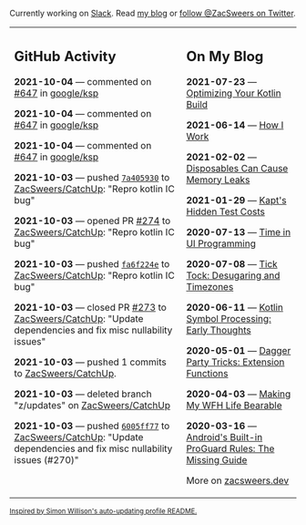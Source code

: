 Currently working on [Slack](https://slack.com/). Read [my blog](https://zacsweers.dev/) or [follow @ZacSweers on Twitter](https://twitter.com/ZacSweers).

<table><tr><td valign="top" width="60%">

## GitHub Activity
<!-- githubActivity starts -->
**2021-10-04** — commented on [#647](https://github.com/google/ksp/issues/647#issuecomment-933660017) in [google/ksp](https://api.github.com/repos/google/ksp)

**2021-10-04** — commented on [#647](https://github.com/google/ksp/issues/647#issuecomment-933579578) in [google/ksp](https://api.github.com/repos/google/ksp)

**2021-10-04** — commented on [#647](https://github.com/google/ksp/issues/647#issuecomment-933578260) in [google/ksp](https://api.github.com/repos/google/ksp)

**2021-10-03** — pushed [`7a405930`](https://github.com/ZacSweers/CatchUp/commit/7a40593015f0d911ce363155c3809ddfc95f00de) to [ZacSweers/CatchUp](https://api.github.com/repos/ZacSweers/CatchUp): "Repro kotlin IC bug"

**2021-10-03** — opened PR [#274](https://api.github.com/repos/ZacSweers/CatchUp/pulls/274) to [ZacSweers/CatchUp](https://api.github.com/repos/ZacSweers/CatchUp): "Repro kotlin IC bug"

**2021-10-03** — pushed [`fa6f224e`](https://github.com/ZacSweers/CatchUp/commit/fa6f224ee711e6b12135ce2dfb24f05420938b9d) to [ZacSweers/CatchUp](https://api.github.com/repos/ZacSweers/CatchUp): "Repro kotlin IC bug"

**2021-10-03** — closed PR [#273](https://api.github.com/repos/ZacSweers/CatchUp/pulls/273) to [ZacSweers/CatchUp](https://api.github.com/repos/ZacSweers/CatchUp): "Update dependencies and fix misc nullability issues"

**2021-10-03** — pushed 1 commits to [ZacSweers/CatchUp](https://api.github.com/repos/ZacSweers/CatchUp).

**2021-10-03** — deleted branch "z/updates" on [ZacSweers/CatchUp](https://api.github.com/repos/ZacSweers/CatchUp)

**2021-10-03** — pushed [`6005ff77`](https://github.com/ZacSweers/CatchUp/commit/6005ff771b8664f128f050da1b277e88ec37ac52) to [ZacSweers/CatchUp](https://api.github.com/repos/ZacSweers/CatchUp): "Update dependencies and fix misc nullability issues (#270)"
<!-- githubActivity ends -->
</td><td valign="top" width="40%">

## On My Blog
<!-- blog starts -->
**2021-07-23** — [Optimizing Your Kotlin Build](https://www.zacsweers.dev/optimizing-your-kotlin-build/)

**2021-06-14** — [How I Work](https://www.zacsweers.dev/how-i-work/)

**2021-02-02** — [Disposables Can Cause Memory Leaks](https://www.zacsweers.dev/disposables-can-cause-memory-leaks/)

**2021-01-29** — [Kapt's Hidden Test Costs](https://www.zacsweers.dev/kapts-hidden-test-costs/)

**2020-07-13** — [Time in UI Programming](https://www.zacsweers.dev/time-in-ui/)

**2020-07-08** — [Tick Tock: Desugaring and Timezones](https://www.zacsweers.dev/ticktock-desugaring-timezones/)

**2020-06-11** — [Kotlin Symbol Processing: Early Thoughts](https://www.zacsweers.dev/kotlin-symbol-processor-early-thoughts/)

**2020-05-01** — [Dagger Party Tricks: Extension Functions](https://www.zacsweers.dev/dagger-party-tricks-extension-functions/)

**2020-04-03** — [Making My WFH Life Bearable](https://www.zacsweers.dev/making-wfh-life-bearable/)

**2020-03-16** — [Android's Built-in ProGuard Rules: The Missing Guide](https://www.zacsweers.dev/android-proguard-rules/)
<!-- blog ends -->
More on [zacsweers.dev](https://zacsweers.dev/)
</td></tr></table>

<sub><a href="https://simonwillison.net/2020/Jul/10/self-updating-profile-readme/">Inspired by Simon Willison's auto-updating profile README.</a></sub>